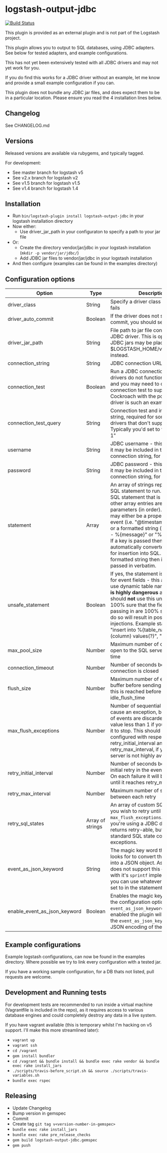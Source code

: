 # logstash-output-jdbc 

[![Build Status](https://travis-ci.org/theangryangel/logstash-output-jdbc.svg?branch=master)](https://travis-ci.org/theangryangel/logstash-output-jdbc)

This plugin is provided as an external plugin and is not part of the Logstash project.

This plugin allows you to output to SQL databases, using JDBC adapters.
See below for tested adapters, and example configurations.

This has not yet been extensively tested with all JDBC drivers and may not yet work for you.

If you do find this works for a JDBC driver without an example, let me know and provide a small example configuration if you can.

This plugin does not bundle any JDBC jar files, and does expect them to be in a
particular location. Please ensure you read the 4 installation lines below.

## Changelog
See CHANGELOG.md

## Versions
Released versions are available via rubygems, and typically tagged.

For development:
  - See master branch for logstash v5
  - See v2.x branch for logstash v2
  - See v1.5 branch for logstash v1.5 
  - See v1.4 branch for logstash 1.4

## Installation
  - Run `bin/logstash-plugin install logstash-output-jdbc` in your logstash installation directory
  - Now either:
    - Use driver_jar_path in your configuraton to specify a path to your jar file
  - Or:
    - Create the directory vendor/jar/jdbc in your logstash installation (`mkdir -p vendor/jar/jdbc/`)
    - Add JDBC jar files to vendor/jar/jdbc in your logstash installation
  - And then configure (examples can be found in the examples directory)

## Configuration options

| Option                       | Type             | Description                                                                                                                                                                                                                                                                                                                                                                                                                                                                                   | Required? | Default |
| ------                       | ----             | -----------                                                                                                                                                                                                                                                                                                                                                                                                                                                                                   | --------- | ------- |
| driver_class                 | String           | Specify a driver class if autoloading fails                                                                                                                                                                                                                                                                                                                                                                                                                                                   | No        |         |
| driver_auto_commit           | Boolean          | If the driver does not support auto commit, you should set this to false                                                                                                                                                                                                                                                                                                                                                                                                                      | No        | True    |
| driver_jar_path              | String           | File path to jar file containing your JDBC driver. This is optional, and all JDBC jars may be placed in $LOGSTASH_HOME/vendor/jar/jdbc instead.                                                                                                                                                                                                                                                                                                                                               | No        |         |
| connection_string            | String           | JDBC connection URL                                                                                                                                                                                                                                                                                                                                                                                                                                                                           | Yes       |         |
| connection_test              | Boolean          | Run a JDBC connection test. Some drivers do not function correctly, and you may need to disable the connection test to supress an error. Cockroach with the postgres JDBC driver is such an example.                                                                                                                                                                                                                                                                                          | No        | Yes     |
| connection_test_query        | String           | Connection test and init query string, required for some JDBC drivers that don't support isValid(). Typically you'd set to this "SELECT 1"                                                                                                                                                                                                                                                                                                                                                    | No        |         |
| username                     | String           | JDBC username - this is optional as it may be included in the connection string, for many drivers                                                                                                                                                                                                                                                                                                                                                                                             | No        |         |
| password                     | String           | JDBC password - this is optional as it may be included in the connection string, for many drivers                                                                                                                                                                                                                                                                                                                                                                                             | No        |         |
| statement                    | Array            | An array of strings representing the SQL statement to run. Index 0 is the SQL statement that is prepared, all other array entries are passed in as parameters (in order). A parameter may either be a property of the event (i.e. "@timestamp", or "host") or a formatted string (i.e. "%{host} - %{message}" or "%{message}"). If a key is passed then it will be automatically converted as required for insertion into SQL. If it's a formatted string then it will be passed in verbatim. | Yes       |         |
| unsafe_statement             | Boolean          | If yes, the statement is evaluated for event fields - this allows you to use dynamic table names, etc. **This is highly dangerous** and you should **not** use this unless you are 100% sure that the field(s) you are passing in are 100% safe. Failure to do so will result in possible SQL injections. Example statement: [ "insert into %{table_name_field} (column) values(?)", "fieldname" ]                                                                                            | No        | False   |
| max_pool_size                | Number           | Maximum number of connections to open to the SQL server at any 1 time                                                                                                                                                                                                                                                                                                                                                                                                                         | No        | 5       |
| connection_timeout           | Number           | Number of seconds before a SQL connection is closed                                                                                                                                                                                                                                                                                                                                                                                                                                           | No        | 2800    |
| flush_size                   | Number           | Maximum number of entries to buffer before sending to SQL - if this is reached before idle_flush_time                                                                                                                                                                                                                                                                                                                                                                                         | No        | 1000    |
| max_flush_exceptions         | Number           | Number of sequential flushes which cause an exception, before the set of events are discarded. Set to a value less than 1 if you never want it to stop. This should be carefully configured with respect to retry_initial_interval and retry_max_interval, if your SQL server is not highly available                                                                                                                                                                                         | No        | 10      |
| retry_initial_interval       | Number           | Number of seconds before the initial retry in the event of a failure. On each failure it will be doubled until it reaches retry_max_interval                                                                                                                                                                                                                                                                                                                                                  | No        | 2       |
| retry_max_interval           | Number           | Maximum number of seconds between each retry                                                                                                                                                                                                                                                                                                                                                                                                                                                  | No        | 128     |
| retry_sql_states             | Array of strings | An array of custom SQL state codes you wish to retry until `max_flush_exceptions`. Useful if you're using a JDBC driver which returns retry-able, but non-standard SQL state codes in it's exceptions.                                                                                                                                                                                                                                                                                        | No        | []      |
| event_as_json_keyword        | String           | The magic key word that the plugin looks for to convert the entire event into a JSON object. As Logstash does not support this out of the box with it's `sprintf` implementation, you can use whatever this field is set to in the statement parameters                                                                                                                                                                                                                                       | No        | @event  |
| enable_event_as_json_keyword | Boolean          | Enables the magic keyword set in the configuration option `event_as_json_keyword`. Without this enabled the plugin will not convert the `event_as_json_keyword` into JSON encoding of the entire event.                                                                                                                                                                                                                                                                                       | No        | False   |

## Example configurations
Example logstash configurations, can now be found in the examples directory. Where possible we try to link every configuration with a tested jar.

If you have a working sample configuration, for a DB thats not listed, pull requests are welcome.

## Development and Running tests
For development tests are recommended to run inside a virtual machine (Vagrantfile is included in the repo), as it requires
access to various database engines and could completely destroy any data in a live system.

If you have vagrant available (this is temporary whilst I'm hacking on v5 support. I'll make this more streamlined later):
  - `vagrant up`
  - `vagrant ssh`
  - `cd /vagrant`
  - `gem install bundler`
  - `cd /vagrant && bundle install && bundle exec rake vendor && bundle exec rake install_jars`
  - `./scripts/travis-before_script.sh && source ./scripts/travis-variables.sh`
  - `bundle exec rspec`

## Releasing
  - Update Changelog
  - Bump version in gemspec
  - Commit
  - Create tag `git tag v<version-number-in-gemspec>`
  - `bundle exec rake install_jars`
  - `bundle exec rake pre_release_checks`
  - `gem build logstash-output-jdbc.gemspec`
  - `gem push`
